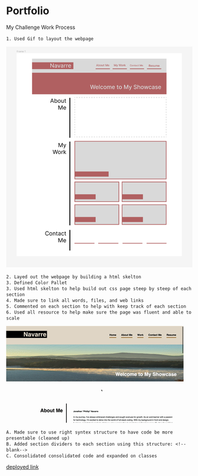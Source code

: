 # Portfolio

My Challenge Work Process

    1. Used Gif to layout the webpage

![Project Portfolio Layout](.assets/Images/layout.png)

    2. Layed out the webpage by building a html skelton 
    3. Defined Color Pallet
    3. Used html skelton to help build out css page steep by steep of each section
    4. Made sure to link all words, files, and web links
    5. Commented on each section to help with keep track of each section 
    6. Used all resource to help make sure the page was fluent and able to scale

![Project Portfolio Website](.assets/Images/Screen.gif)

    A. Made sure to use right syntex structure to have code be more presentable (cleaned up)
    B. Added section dividers to each section using this structure: <!--blank-->
    C. Consolidated consolidated code and expanded on classes 

[deployed link](https://one4thenation.github.io/InfoC2/)
